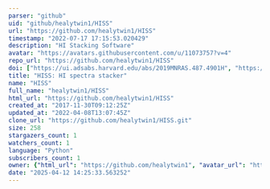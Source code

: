 ```yaml
---
parser: "github"
uid: "github/healytwin1/HISS"
url: "https://github.com/healytwin1/HISS"
timestamp: "2022-07-17 17:15:53.020429"
description: "HI Stacking Software"
avatar: "https://avatars.githubusercontent.com/u/11073757?v=4"
repo_url: "https://github.com/healytwin1/HISS"
doi: ["https://ui.adsabs.harvard.edu/abs/2019MNRAS.487.4901H", "https://ui.adsabs.harvard.edu/abs/2019ascl.soft09012H/abstract"]
title: "HISS: HI spectra stacker"
name: "HISS"
full_name: "healytwin1/HISS"
html_url: "https://github.com/healytwin1/HISS"
created_at: "2017-11-30T09:12:25Z"
updated_at: "2022-04-08T13:07:45Z"
clone_url: "https://github.com/healytwin1/HISS.git"
size: 258
stargazers_count: 1
watchers_count: 1
language: "Python"
subscribers_count: 1
owner: {"html_url": "https://github.com/healytwin1", "avatar_url": "https://avatars.githubusercontent.com/u/11073757?v=4", "login": "healytwin1", "type": "User"}
date: "2025-04-12 14:25:33.563252"
---
```

